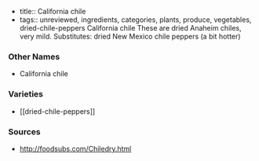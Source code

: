 - title:: California chile
- tags:: unreviewed, ingredients, categories, plants, produce, vegetables, dried-chile-peppers
California chile These are dried Anaheim chiles, very mild. Substitutes: dried New Mexico chile peppers (a bit hotter)

### Other Names

* California chile

### Varieties

* [[dried-chile-peppers]]

### Sources
* http://foodsubs.com/Chiledry.html
